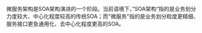 微服务架构是SOA架构演进的一个阶段。当前语境下，”SOA架构“指的是业务划分力度较大、中心化程度较高的传统SOA；而"微服务"指的是业务划分粒度更精细、服务接口更急通用化、去中心化程度更高的SOA。

